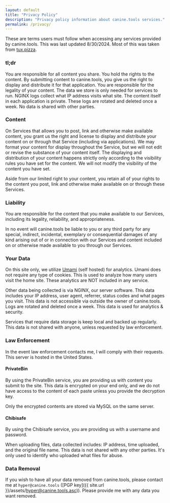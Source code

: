 ```yaml
---
layout: default
title: "Privacy Policy"
description: "Privacy policy information about canine.tools services."
permalink: /privacy/
---
```

These are terms users must follow when accessing any services provided by canine.tools. This was last updated 8/30/2024. Most of this was taken from [tux.pizza](https://tux.pizza).

### tl;dr
You are responsible for all content you share. You hold the rights to the content. By submitting content to canine.tools, you give us the right to display and distribute it for that application. You are responsible for the legality of your content. The data we store is only needed for services to run. NGINX logs collect what IP address visits what site. The content itself in each application is private. These logs are rotated and deleted once a week. No data is shared with other parties.

### Content
On Services that allows you to post, link and otherwise make available content, you grant us the right and license to display and distribute your content on or through that Service (including via applications). We may format your content for display throughout the Service, but we will not edit or revise the substance of your content itself. The displaying and distribution of your content happens strictly only according to the visibility rules you have set for the content. We will not modify the visibility of the content you have set.

Aside from our limited right to your content, you retain all of your rights to the content you post, link and otherwise make available on or through these Services.

### Liability
You are responsible for the content that you make available to our Services, including its legality, reliability, and appropriateness.

In no event will canine.tools be liable to you or any third party for any special, indirect, incidental, exemplary or consequential damages of any kind arising out of or in connection with our Services and content included on or otherwise made available to you through our Services.

### Your Data
On this site only, we utilize [Umami](https://umami.is/) (self hosted) for analytics. Umami does not require any type of cookies. This is used to analyze how many users visit the home site. These analytics are NOT included in any service.

Other data being collected is via NGINX, our server software. This data includes your IP address, user agent, referrer, status codes and what pages you visit. This data is not accessible via outside the owner of canine.tools. Logs are rotated and deleted once a week. This data is used for analytics & security.

Services that require data storage is keep local and backed up regularly. This data is not shared with anyone, unless requested by law enforcement.

### Law Enforcement
In the event law enforcement contacts me, I will comply with their requests. This server is hosted in the United States.

#### PrivateBin
By using the PrivateBin service, you are providing us with content you submit to the site. This data is encrypted on your end only, and we do not have access to the content of each paste unless you provide the decryption key.

Only the encrypted contents are stored via MySQL on the same server.

#### Chibisafe
By using the Chibisafe service, you are providing us with a username and password.

When uploading files, data collected includes: IP address, time uploaded, and the original file name. This data is not shared with any other parties. It's only used to identify who uploaded what files for abuse.

### Data Removal
If you wish to have all your data removed from canine.tools, please contact me at `hyper@canine.tools` ([PGP key]({{ site.url }}/assets/hyper@canine.tools.asc)). Please provide me with any data you want removed.
